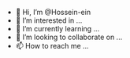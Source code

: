 - 👋 Hi, I’m @Hossein-ein
- 👀 I’m interested in ...
- 🌱 I’m currently learning ...
- 💞️ I’m looking to collaborate on ...
- 📫 How to reach me ...

<!---
Hossein-ein/Hossein-ein is a ✨ special ✨ repository because its `README.md` (this file) appears on your GitHub profile.
You can click the Preview link to take a look at your changes.
--->

